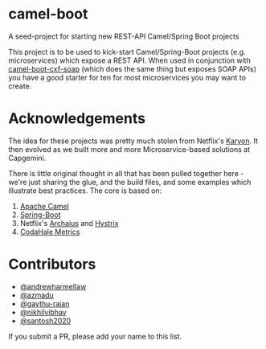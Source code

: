 # camel-boot
A seed-project for starting new REST-API Camel/Spring Boot projects

This project is to be used to kick-start Camel/Spring-Boot projects (e.g. microservices) which expose a REST API.  When used in conjunction with [camel-boot-cxf-soap](https://github.com/andrewharmellaw/camel-boot-cxf-soap) (which does the same thing but exposes SOAP APIs) you have a good starter for ten for most microservices you may want to create.

# Acknowledgements
The idea for these projects was pretty much stolen from Netflix's [Karyon](https://github.com/Netflix/karyon).  It then evolved as we built more and more Microservice-based solutions at Capgemini.  

There is little original thought in all that has been pulled together here - we're just sharing the glue, and the build files, and some examples which illustrate best practices.  The core is based on:
 1. [Apache Camel](https://camel.apache.org/)
 1. [Spring-Boot](http://projects.spring.io/spring-boot/)
 1. Netflix's [Archaius](https://github.com/Netflix/archaius) and [Hystrix](https://github.com/Netflix/hystrix)
 1. [CodaHale Metrics](https://dropwizard.github.io/metrics/3.1.0/)

# Contributors
 * [@andrewharmellaw](http://github.com/andrewharmellaw)
 * [@azmadu](http://github.com/azmadu)
 * [@gaythu-rajan](http://github.com/gayathu-rajan)
 * [@nikhilvibhav](http://github.com/nikhilvibhav)
 * [@santosh2020](http://github.com/santosh2020)
 
If you submit a PR, please add your name to this list.  
